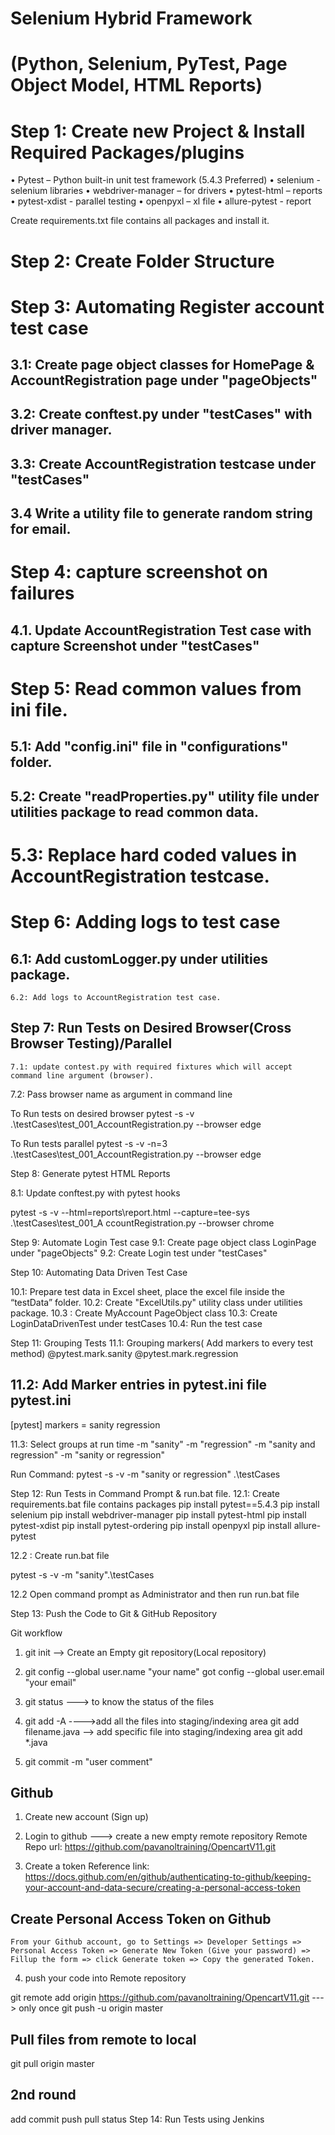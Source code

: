 # Selenium Hybrid Framework 
# (Python, Selenium, PyTest, Page Object Model, HTML Reports)
 
# Step 1: Create new Project & Install Required Packages/plugins

•	Pytest – Python built-in unit test framework (5.4.3 Preferred)
•	selenium  - selenium libraries
•	webdriver-manager – for drivers
•	pytest-html – reports
•	pytest-xdist  - parallel testing
•	openpyxl – xl file
•	allure-pytest  - report

Create requirements.txt file contains all packages and install it.

# Step 2: Create Folder Structure

	
 
	
# Step 3: Automating Register account test case

## 3.1: Create page object classes for HomePage & AccountRegistration page under "pageObjects"
	
## 3.2: Create conftest.py under "testCases" with driver manager.

## 3.3: Create AccountRegistration testcase under "testCases"

## 3.4 Write a utility file to generate random string for email.
	
# Step 4: capture screenshot on failures
## 4.1.  Update AccountRegistration Test case with capture Screenshot under "testCases"

# Step 5:  Read common values from ini file.

## 5.1: Add "config.ini" file in "configurations" folder.
## 5.2: Create "readProperties.py" utility file under utilities package to read common data. 
# 5.3: Replace hard coded values in AccountRegistration testcase.

# Step 6: Adding logs to test case

## 6.1: Add customLogger.py under utilities package.
	6.2: Add logs to AccountRegistration test case.
		
## Step 7:  Run Tests on Desired Browser(Cross Browser Testing)/Parallel

	7.1: update contest.py with required fixtures which will accept command line argument (browser).
7.2: Pass browser name as argument in command line

To Run tests on desired browser
pytest -s -v .\testCases\test_001_AccountRegistration.py --browser edge

To Run tests parallel
pytest -s -v -n=3 .\testCases\test_001_AccountRegistration.py --browser edge


Step 8:  Generate pytest HTML Reports

8.1: Update conftest.py with pytest hooks
	
pytest -s -v --html=reports\report.html --capture=tee-sys .\testCases\test_001_A
ccountRegistration.py --browser chrome

Step 9:  Automate Login Test case
9.1: Create page object class LoginPage under "pageObjects"
9.2: Create Login test under "testCases"

Step 10: Automating Data Driven Test Case
		
10.1: Prepare test data in Excel sheet, place the excel file inside the “testData” folder.
	10.2: Create "ExcelUtils.py" utility class under utilities package.
	10.3 : Create MyAccount PageObject class
	10.3: Create LoginDataDrivenTest under testCases
	10.4: Run the test case

Step 11: Grouping Tests
11.1: Grouping markers( Add markers to every test method)
@pytest.mark.sanity
@pytest.mark.regression

11.2: Add Marker entries in pytest.ini file
pytest.ini
--------
[pytest]
markers =
    sanity
    regression

11.3: Select groups at run time
-m "sanity"
-m "regression"
-m "sanity and regression"
-m "sanity or regression"

Run Command:
pytest -s -v -m "sanity or regression" .\testCases 

Step 12:   Run Tests in Command Prompt & run.bat file.
12.1: Create requirements.bat file contains packages
pip install pytest==5.4.3
pip install selenium
pip install webdriver-manager
pip install pytest-html
pip install pytest-xdist
pip install pytest-ordering
pip install openpyxl
pip install allure-pytest

12.2 : Create run.bat file

pytest -s -v -m "sanity".\testCases

12.2 Open command prompt as Administrator and then run run.bat file


Step 13: Push the Code to Git & GitHub Repository 

Git workflow
1) git init  --> Create an Empty git repository(Local repository)

2) git config --global user.name "your name"
   got config --global user.email "your email"


3) git status ---> to know the status of the files

4) git add -A     ---->add all the files into staging/indexing area 
   git add filename.java    --> add specific file into staging/indexing area
   git add *.java 


5) git commit -m "user comment"


Github
--------------
1) Create new account (Sign up)
2) Login to github  ---> create a new empty remote repository
	Remote Repo url:
		https://github.com/pavanoltraining/OpencartV11.git


3) Create a token 
	Reference link: https://docs.github.com/en/github/authenticating-to-github/keeping-your-account-and-data-secure/creating-a-personal-access-token

Create Personal Access Token on Github
---------------
	From your Github account, go to Settings => Developer Settings => Personal Access Token => Generate New Token (Give your password) => Fillup the form => click Generate token => Copy the generated Token.


4) push your code into Remote repository
  
git remote add origin https://github.com/pavanoltraining/OpencartV11.git    ---> only once
git push -u origin master

Pull files from remote to local
-------------------------------
git pull origin master


2nd round
---------
add
commit
push
pull
status
Step 14: Run Tests using Jenkins
